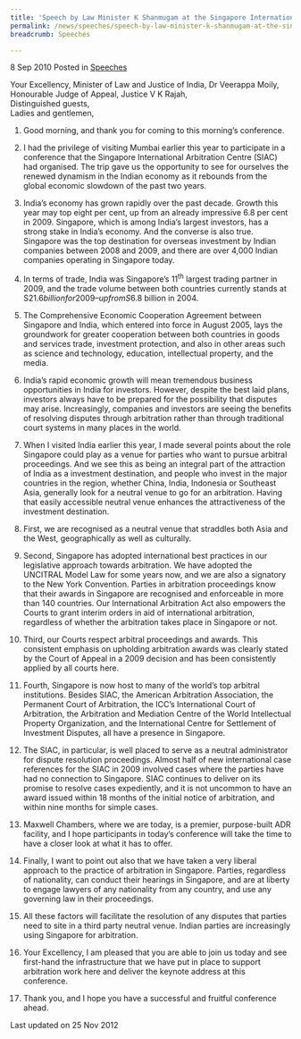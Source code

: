 ```yaml
---
title: 'Speech by Law Minister K Shanmugam at the Singapore International Arbitration Centre''s ''India: Prime Global Business Destination - An Arbitral Perspective'' Conference'
permalink: /news/speeches/speech-by-law-minister-k-shanmugam-at-the-singapore-international-arbitration-centre-s-india/
breadcrumb: Speeches

---
```



8 Sep 2010 Posted in [Speeches](/news/speeches)

Your Excellency, Minister of Law and Justice of India, Dr Veerappa Moily,    
Honourable Judge of Appeal, Justice V K Rajah,    
Distinguished guests,    
Ladies and gentlemen,    

1. Good morning, and thank you for coming to this morning’s conference.

2. I had the privilege of visiting Mumbai earlier this year to participate in a conference that the Singapore International Arbitration Centre (SIAC) had organised. The trip gave us the opportunity to see for ourselves the renewed dynamism in the Indian economy as it rebounds from the global economic slowdown of the past two years.

3. India’s economy has grown rapidly over the past decade. Growth this year may top eight per cent, up from an already impressive 6.8 per cent in 2009. Singapore, which is among India’s largest investors, has a strong stake in India’s economy. And the converse is also true. Singapore was the top destination for overseas investment by Indian companies between 2008 and 2009, and there are over 4,000 Indian companies operating in Singapore today.

4. In terms of trade, India was Singapore’s 11<sup>th</sup> largest trading partner in 2009, and the trade volume between both countries currently stands at S$21.6 billion for 2009 – up from S$6.8 billion in 2004.

5. The Comprehensive Economic Cooperation Agreement between Singapore and India, which entered into force in August 2005, lays the groundwork for greater cooperation between both countries in goods and services trade, investment protection, and also in other areas such as science and technology, education, intellectual property, and the media.

6. India’s rapid economic growth will mean tremendous business opportunities in India for investors. However, despite the best laid plans, investors always have to be prepared for the possibility that disputes may arise. Increasingly, companies and investors are seeing the benefits of resolving disputes through arbitration rather than through traditional court systems in many places in the world.

7. When I visited India earlier this year, I made several points about the role Singapore could play as a venue for parties who want to pursue arbitral proceedings. And we see this as being an integral part of the attraction of India as a investment destination, and people who invest in the major countries in the region, whether China, India, Indonesia or Southeast Asia, generally look for a neutral venue to go for an arbitration. Having that easily accessible neutral venue enhances the attractiveness of the investment destination.

8. First, we are recognised as a neutral venue that straddles both Asia and the West, geographically as well as culturally.

9. Second, Singapore has adopted international best practices in our legislative approach towards arbitration. We have adopted the UNCITRAL Model Law for some years now, and we are also a signatory to the New York Convention. Parties in arbitration proceedings know that their awards in Singapore are recognised and enforceable in more than 140 countries. Our International Arbitration Act also empowers the Courts to grant interim orders in aid of international arbitration, regardless of whether the arbitration takes place in Singapore or not.

10. Third, our Courts respect arbitral proceedings and awards. This consistent emphasis on upholding arbitration awards was clearly stated by the Court of Appeal in a 2009 decision and has been consistently applied by all courts here.

11. Fourth, Singapore is now host to many of the world’s top arbitral institutions. Besides SIAC, the American Arbitration Association, the Permanent Court of Arbitration, the ICC’s International Court of Arbitration, the Arbitration and Mediation Centre of the World Intellectual Property Organization, and the International Centre for Settlement of Investment Disputes, all have a presence in Singapore.

12. The SIAC, in particular, is well placed to serve as a neutral administrator for dispute resolution proceedings. Almost half of new international case references for the SIAC in 2009 involved cases where the parties have had no connection to Singapore. SIAC continues to deliver on its promise to resolve cases expediently, and it is not uncommon to have an award issued within 18 months of the initial notice of arbitration, and within nine months for simple cases.

13. Maxwell Chambers, where we are today, is a premier, purpose-built ADR facility, and I hope participants in today’s conference will take the time to have a closer look at what it has to offer.

14. Finally, I want to point out also that we have taken a very liberal approach to the practice of arbitration in Singapore. Parties, regardless of nationality, can conduct their hearings in Singapore, and are at liberty to engage lawyers of any nationality from any country, and use any governing law in their proceedings.

15. All these factors will facilitate the resolution of any disputes that parties need to site in a third party neutral venue. Indian parties are increasingly using Singapore for arbitration.

16. Your Excellency, I am pleased that you are able to join us today and see first-hand the infrastructure that we have put in place to support arbitration work here and deliver the keynote address at this conference.

17. Thank you, and I hope you have a successful and fruitful conference ahead.

<p class="right-side-updated">Last updated on 25 Nov 2012</p>
